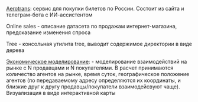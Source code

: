 
[Aerotrans](https://github.com/chagrygoris/aerotrans): сервис для покупки билетов по России. Состоит из сайта и телеграм-бота с ИИ-ассистентом


Online sales - описание датасета по продажам интернет-магазина, предсказание изменения спроса

Tree - консольная утилита tree, выводит содержимое директории в виде дерева

[Экономическое моделирование](https://nbviewer.org/github/chagrygoris/projects/blob/main/Экономическое_моделирование.ipynb): - моделирование взаимодействий на рынке с N продавцами и N покупателями. В расчет принимаются количество агентов на рынке, время суток, географическое положение агентов (по передаваемому адресу определяются их координаты, и близкие друг к другу продавцы/покупатели взаимодейсвуют чаще). Визуализация в виде интерактивной карты


